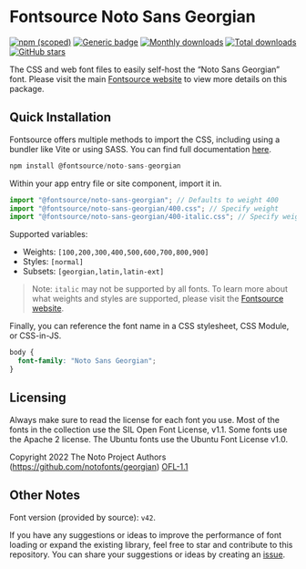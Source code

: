 # Fontsource Noto Sans Georgian

[![npm (scoped)](https://img.shields.io/npm/v/@fontsource/noto-sans-georgian?color=brightgreen)](https://www.npmjs.com/package/@fontsource/noto-sans-georgian) [![Generic badge](https://img.shields.io/badge/fontsource-passing-brightgreen)](https://github.com/fontsource/fontsource) [![Monthly downloads](https://badgen.net/npm/dm/@fontsource/noto-sans-georgian)](https://github.com/fontsource/fontsource) [![Total downloads](https://badgen.net/npm/dt/@fontsource/noto-sans-georgian)](https://github.com/fontsource/fontsource) [![GitHub stars](https://img.shields.io/github/stars/fontsource/fontsource.svg?style=social&label=Star)](https://github.com/fontsource/fontsource/stargazers)

The CSS and web font files to easily self-host the “Noto Sans Georgian” font. Please visit the main [Fontsource website](https://fontsource.org/fonts/noto-sans-georgian) to view more details on this package.

## Quick Installation

Fontsource offers multiple methods to import the CSS, including using a bundler like Vite or using SASS. You can find full documentation [here](https://fontsource.org/docs/getting-started/introduction).

```javascript
npm install @fontsource/noto-sans-georgian
```

Within your app entry file or site component, import it in.

```javascript
import "@fontsource/noto-sans-georgian"; // Defaults to weight 400
import "@fontsource/noto-sans-georgian/400.css"; // Specify weight
import "@fontsource/noto-sans-georgian/400-italic.css"; // Specify weight and style
```

Supported variables:
- Weights: `[100,200,300,400,500,600,700,800,900]`
- Styles: `[normal]`
- Subsets: `[georgian,latin,latin-ext]`

> Note: `italic` may not be supported by all fonts. To learn more about what weights and styles are supported, please visit the [Fontsource website](https://fontsource.org/fonts/noto-sans-georgian).

Finally, you can reference the font name in a CSS stylesheet, CSS Module, or CSS-in-JS.

```css
body {
  font-family: "Noto Sans Georgian";
}
```

## Licensing
Always make sure to read the license for each font you use. Most of the fonts in the collection use the SIL Open Font License, v1.1. Some fonts use the Apache 2 license. The Ubuntu fonts use the Ubuntu Font License v1.0.

Copyright 2022 The Noto Project Authors (https://github.com/notofonts/georgian)
[OFL-1.1](http://scripts.sil.org/OFL)

## Other Notes
Font version (provided by source): `v42`.

If you have any suggestions or ideas to improve the performance of font loading or expand the existing library, feel free to star and contribute to this repository. You can share your suggestions or ideas by creating an [issue](https://github.com/fontsource/fontsource/issues).